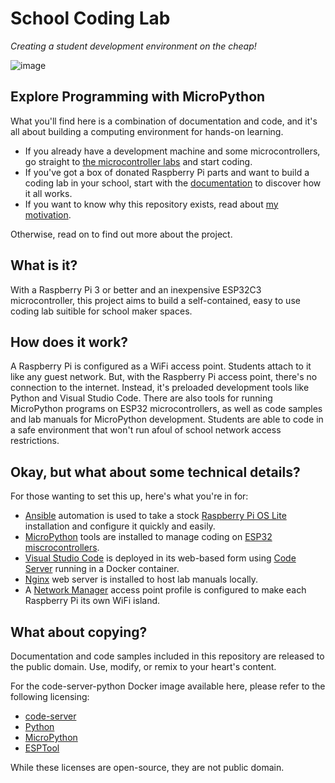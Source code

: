 # School Coding Lab
_Creating a student development environment on the cheap!_

![image](https://github.com/user-attachments/assets/0de74331-cd0e-449d-b3ab-957610eb1574)

## Explore Programming with MicroPython
What you'll find here is a combination of documentation and code, and it's all about building a computing environment for hands-on learning.

* If you already have a development machine and some microcontrollers, go straight to [the microcontroller labs](https://davescodemusings.github.io/school-coding-lab/lab-guides/) and start coding.
* If you've got a box of donated Raspberry Pi parts and want to build a coding lab in your school, start with the [documentation](https://davescodemusings.github.io/school-coding-lab/) to discover how it all works.
* If you want to know why this repository exists, read about [my motivation](MOTIVATION.md).

Otherwise, read on to find out more about the project.

## What is it?
With a Raspberry Pi 3 or better and an inexpensive ESP32C3 microcontroller, this project aims to build a self-contained, easy to use coding lab suitible for school maker spaces.

## How does it work?
A Raspberry Pi is configured as a WiFi access point. Students attach to it like any guest network. But, with the Raspberry Pi access point, there's no connection to the internet. Instead, it's preloaded development tools like Python and Visual Studio Code. There are also tools for running MicroPython programs on ESP32 microcontrollers, as well as code samples and lab manuals for MicroPython development. Students are able to code in a safe environment that won't run afoul of school network access restrictions.

## Okay, but what about some technical details?
For those wanting to set this up, here's what you're in for:
* [Ansible](https://docs.ansible.com/ansible/latest/index.html) automation is used to take a stock [Raspberry Pi OS Lite](https://www.raspberrypi.com/software/) installation and configure it quickly and easily.
* [MicroPython](https://docs.micropython.org/en/latest/reference/) tools are installed to manage coding on [ESP32 miscrocontrollers](https://www.espressif.com/en/products/socs/esp32).
* [Visual Studio Code](https://code.visualstudio.com/) is deployed in its web-based form using [Code Server](https://hub.docker.com/r/linuxserver/code-server) running in a Docker container.
* [Nginx](https://nginx.org/en/) web server is installed to host lab manuals locally.
* A [Network Manager](https://www.networkmanager.dev/) access point profile is configured to make each Raspberry Pi its own WiFi island.

## What about copying?
Documentation and code samples included in this repository are released to the public domain. Use, modify, or remix to your heart's content.

For the code-server-python Docker image available here, please refer to the following licensing:
* [code-server](https://github.com/coder/code-server/blob/main/LICENSE)
* [Python](https://docs.python.org/3/license.html)
* [MicroPython](https://docs.micropython.org/en/latest/license.html)
* [ESPTool](https://github.com/espressif/esptool/blob/master/LICENSE)

While these licenses are open-source, they are not public domain.
